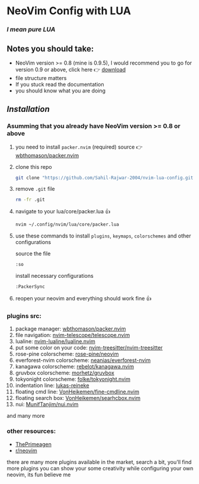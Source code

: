 # NeoVim Config with LUA

### ***I mean pure LUA***


## Notes you should take:
* NeoVim version >= 0.8 (mine is 0.9.5), I would recommend you to go for version 0.9 or above, click here 👉 [download](https://github.com/neovim/neovim/releases)
* file structure matters
* If you stuck read the documentation
* you should know what you are doing


## ***Installation***
### Asumming that you already have NeoVim version >= 0.8 or above
1. you need to install `packer.nvim` (required) source 👉 [wbthomason/packer.nvim](https://github.com/wbthomason/packer.nvim?tab=readme-ov-file#quickstart)
    
2. clone this repo

    ```bash
    git clone "https://github.com/Sahil-Rajwar-2004/nvim-lua-config.git" ~/.config/nvim
    ```

3. remove `.git` file

    ```bash
    rm -fr .git
    ```

4. navigate to your lua/core/packer.lua 👍
    ```bash
    nvim ~/.config/nvim/lua/core/packer.lua
    ```

5. use these commands to install `plugins`, `keymaps`, `colorschemes` and other configurations
     
     source the file
     ```bash
     :so
     ```

     install necessary configurations
     ```bash
     :PackerSync
     ```

6. reopen your neovim and everything should work fine  👍

### plugins src:
1. package manager: [wbthomason/packer.nvim](https://github.com/wbthomason/packer.nvim)
2. file navigation: [nvim-telescope/telescope.nvim](https://github.com/nvim-telescope/telescope.nvim)
3. lualine: [nvim-lualine/lualine.nvim](https://github.com/nvim-lualine/lualine.nvim)
4. put some color on your code: [nvim-treesitter/nvim-treesitter](https://github.com/nvim-treesitter/nvim-treesitter)
4. rose-pine colorscheme: [rose-pine/neovim](https://github.com/rose-pine/neovim)
5. everforest-nvim colorscheme: [neanias/everforest-nvim](https://github.com/neanias/everforest-nvim)
6. kanagawa colorscheme: [rebelot/kanagawa.nvim](https://github.com/rebelot/kanagawa.nvim)
7. gruvbox colorscheme: [morhetz/gruvbox](https://github.com/morhetz/gruvbox)
8. tokyonight colorscheme: [folke/tokyonight.nvim](https://github.com/folke/tokyonight.nvim)
9. indentation line: [lukas-reineke](https://github.com/lukas-reineke/indent-blankline.nvim)
10. floating cmd line: [VonHeikemen/fine-cmdline.nvim](https://github.com/VonHeikemen/fine-cmdline.nvim)
11. floating search box: [VonHeikemen/searhcbox.nvim](https://github.com/VonHeikemen/searchbox.nvim)
12. nui: [MunifTanjim/nui.nvim](https://github.com/MunifTanjim/nui.nvim) 

and many more

### other resources:
* [ThePrimeagen](https://www.youtube.com/watch?v=w7i4amO_zaE)
* [r/neovim](https://www.reddit.com/r/neovim/)

there are many more plugins available in the market, search a bit, you'll find more plugins
you can show your some creativity while configuring your own neovim, its fun believe me

